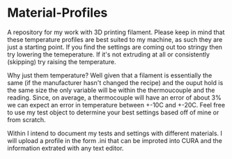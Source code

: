 # Material-Profiles
A repository for my work with 3D printing filament. Please keep in mind that these temperature profiles are best suited to my machine, as such they are just a starting point. If you find the settings are coming out too stringy then try lowering the temeperature. If it's not extruding at all or consistently (skipping) try raising the temperature.

Why just them temperature? Well given that a filament is essentially the same (if the manufacturer hasn't changed the recipe) and the ouput hold is the same size the only variable will be within the thermoucouple and the reading. Since, on average, a thermocouple will have an error of about 3% we can expect an error in temperature between +-10C and +-20C. Feel free to use my test object to determine your  best settings based off of mine or from scratch.

Within I intend to document my tests and settings with different materials. 
I will upload a profile in the form .ini that can be improted into CURA and the information extrated with any text editor.
